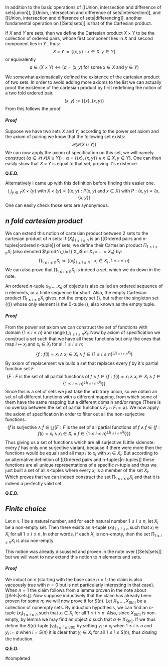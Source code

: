 
In addition to the basic operations of [[Union, intersection and difference of sets|union]], [[Union, intersection and difference of sets|intersection]], and [[Union, intersection and difference of sets|differencing]], another fundamental operation on [[Sets|sets]] is that of the Cartesian product.

If $X$ and $Y$ are sets, then we define the Cartesian product $X \times Y$ to be the collection of ordered pairs, whose first component lies in $X$ and second component lies in $Y$ , thus:
$$X \times Y:=\{(x,y):x\in X, y \in Y\}$$
or equivalently
$$a\in (X \times Y)\iff (a = (x, y) \;\text{for some}\; x ∈ X \;\text{and}\; y ∈ Y )$$

We somewhat axiomatically defined the existence of the cartesian product of two sets. In order to avoid adding more axioms to the list we can actually proof the existence of the cartesian product by first redefining the notion of a two fold ordered pair.
$$(x,y):=\{\{x\},\{x,y\}\}$$
From this follows the proof


#### *Proof*

Suppose we have two sets $X$ and $Y$, according to the power set axiom and the axiom of pairing we know that the following set exists:
$$\mathcal{P}(\mathcal{P}(X\cup Y))$$
We can now apply the axiom of specification on this set, we will namely construct $\{\alpha\in \mathcal{P}(\mathcal{P}(X\cup Y)):\alpha=\{\{x\},\{x,y\}\}\land x\in X,y\in Y\}$. One can then easily show that $X\times Y$ is equal to that set, proving it's existence.

**Q.E.D.**

Alternatively I came up with this definition before finding this easier one.
$$\bigcup_{y\in Y}X\times\{y\}\;\text{with}\;X\times\{y\}=\{(x,y):P(x,y)\;\text{and}\;x\in X\}\;\text{with}\;P:(x,y)=\{x,\{x,y\}\}$$
One can easily check those sets are synonymous.

## *$n$ fold cartesian product*

We can extend this notion of cartesian product between 2 sets to the cartesian product of $n$ sets: If $(X_i)_{1≤i≤n}$ is an [[Ordered pairs and n-tuples|ordered n-tuple]] of sets, we define their Cartesian product $\Pi_{1≤i≤n} X_i$ (also denoted $\prod^n_{i=1} X_i$ or $X_1 \times ... \times X_n$) by: 
$$\prod_{1\leq i \leq n}X_i := \{(x_i)_{1 \leq i \leq n}:x_i \in X_i \,, 1\leq i \leq n\}$$
We can also prove that $\prod_{1\leq i \leq n}X_i$ is indeed a set, which we do down in the note.

An ordered $n$-tuple $x_1,...,x_n$ of objects is also called an ordered sequence of $n$ elements, or a finite sequence for short. Also, the empty Cartesian product $\prod_{1≤i≤0} X_i$ gives, not the empty set $\{\}$, but rather the singleton set $\{()\}$ whose only element is the 0-tuple $()$, also known as the empty tuple.


#### *Proof*

From the power set axiom we can construct the set of functions with domain $\{1\leq i \leq n\}$ and range $\bigcup_{1\leq i \leq n}X_i$. Now by axiom of specification we construct a set such that we have all these functions but only the ones that map $i\mapsto x_i$ and $x_i\in X_i$ for all $1\leq i\leq n$: 
$$\left\{f:f(i)=x_i \land x_i\in X_i \land f \in \{1\leq i\leq n\}^{\bigcup_{1\leq i\leq n}X_i}\right\}$$
By axiom of replacement we build a set that replaces every $f$ by it's partial function set $F$
$$\left\{F:F\; \text{is the set of all partial functions of}\;f\land f\in\left\{f:f(i)=x_i \land x_i\in X_i \land f \in \{1\leq i\leq n\}^{\bigcup_{1\leq i\leq n}X_i}\right\}\right\}$$
Since this is a set of sets we just take the arbitrary union, so we obtain an set of all different functions with a different mapping, from which some of them have the same mapping but a different domain and/or range (There is no overlap between the set of partial functions $F_k\cap F_l=\emptyset$). We now apply the axiom of specification in order to filter out all the non-surjective functions.
$$\left\{\tilde{f}\;\text{is surjective}\land \tilde{f}\in\bigcup\left\{F:F\; \text{is the set of all partial functions of}\;f\land f\in\left\{f:f(i)=x_i \land x_i\in X_i \land f \in \{1\leq i\leq n\}^{\bigcup_{1\leq i\leq n}X_i}\right\}\right\}\right\}$$
Thus giving us a set of functions which are all surjective (Little sidenote: every $f$ has only one surjective variant, because if there were more then the functions would be equal) and all map $i$ to $x_i$ with $x_i\in X_i$. But according to an alternative definition of [[Ordered pairs and n-tuples|n-tuples]] these functions are all unique representations of a specific $n$-tuple and thus we just built a set of all $n$-tuples where every $x_i$ is a member of the set $X_i$. Which proves that we can indeed construct the set $\prod_{1\leq i\leq n}X_i$ and that it is indeed a perfectly valid set.

**Q.E.D.**
## *Finite choice* 

Let $n ≥ 1$ be a natural number, and for each natural number $1 ≤ i ≤ n$, let $X_i$ be a non-empty set. Then there exists an $n$-tuple $(x_i)_{1≤i≤n}$ such that $x_i \in X_i$ for all $1 ≤ i ≤ n$. In other words, if each $X_i$ is non-empty, then the set $\prod_{1≤i≤n} X_i$ is also non-empty.

This notion was already discussed and proven in the note over [[Sets|sets]] but we will want to now extend this notion to $n$ elements and sets.

#### *Proof*

We induct on $n$ (starting with the base case $n = 1$; the claim is also vacuously true with $n = 0$ but is not particularly interesting in that case). When $n = 1$ the claim follows from a lemma proven in the note about [[Sets|sets]]. Now suppose inductively that the claim has already been proven for some $n$; we will now prove it for $S(n)$. Let $X_1,...,X_{S(n)}$ be a collection of nonempty sets. By induction hypothesis, we can find an $n$-tuple $(x_i)_{1≤i≤n}$ such that $x_i ∈ X_i$ for all $1 ≤ i ≤ n$. Also, since $X_{S(n)}$ is non-empty, by lemma we may find an object $a$ such that $a ∈ X_{S(n)}$. If we thus define the $S(n)$-tuple $(y_i)_{1≤i≤S(n)}$ by setting $y_i := x_i$ when $1 ≤ i ≤ n$ and $y_i := a$ when $i = S(n)$ it is clear that $y_i ∈ X_i$ for all $1 ≤ i ≤ S(n)$, thus closing the induction.

**Q.E.D.**


#completed 


